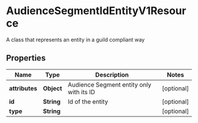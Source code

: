 

# AudienceSegmentIdEntityV1Resource

A class that represents an entity in a guild compliant way

## Properties

Name | Type | Description | Notes
------------ | ------------- | ------------- | -------------
**attributes** | **Object** | Audience Segment entity only with its ID |  [optional]
**id** | **String** | Id of the entity |  [optional]
**type** | **String** |  |  [optional]



